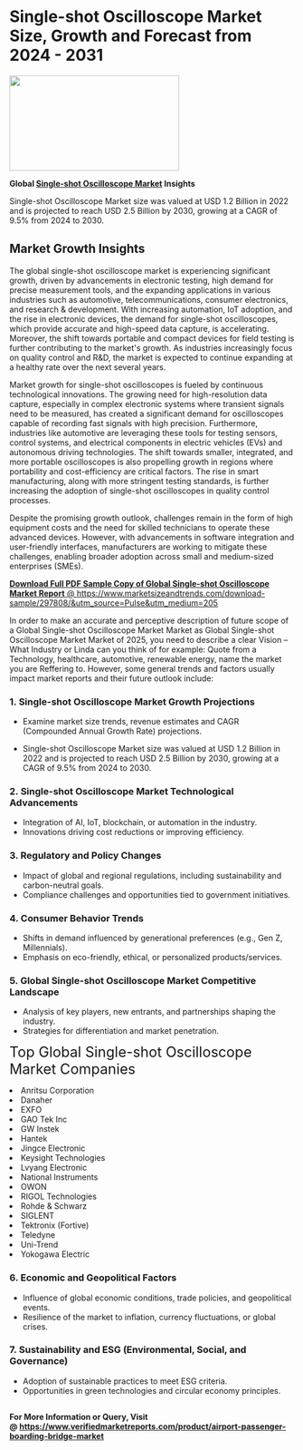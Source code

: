 <H1>Single-shot Oscilloscope Market Size, Growth and Forecast from 2024 - 2031</H1><img class="aligncenter size-medium wp-image-584254" src="https://thirdeyenews.in/wp-content/uploads/2024/09/Global-Market-Research-300x168.jpeg" alt="" width="300" height="168" /><p><strong>Global&nbsp;<a href="https://www.marketsizeandtrends.com/download-sample/297808/&amp;utm_source=Pulse&amp;utm_medium=205">Single-shot Oscilloscope Market</a> Insights</strong></p><p>Single-shot Oscilloscope Market size was valued at USD 1.2 Billion in 2022 and is projected to reach USD 2.5 Billion by 2030, growing at a CAGR of 9.5% from 2024 to 2030.</p><p><h2>Market Growth Insights</h2> <p>The global single-shot oscilloscope market is experiencing significant growth, driven by advancements in electronic testing, high demand for precise measurement tools, and the expanding applications in various industries such as automotive, telecommunications, consumer electronics, and research & development. With increasing automation, IoT adoption, and the rise in electronic devices, the demand for single-shot oscilloscopes, which provide accurate and high-speed data capture, is accelerating. Moreover, the shift towards portable and compact devices for field testing is further contributing to the market's growth. As industries increasingly focus on quality control and R&D, the market is expected to continue expanding at a healthy rate over the next several years.</p> <p><a href="sample-link.com" target="_blank"></a></p> <p>Market growth for single-shot oscilloscopes is fueled by continuous technological innovations. The growing need for high-resolution data capture, especially in complex electronic systems where transient signals need to be measured, has created a significant demand for oscilloscopes capable of recording fast signals with high precision. Furthermore, industries like automotive are leveraging these tools for testing sensors, control systems, and electrical components in electric vehicles (EVs) and autonomous driving technologies. The shift towards smaller, integrated, and more portable oscilloscopes is also propelling growth in regions where portability and cost-efficiency are critical factors. The rise in smart manufacturing, along with more stringent testing standards, is further increasing the adoption of single-shot oscilloscopes in quality control processes.</p> <p>Despite the promising growth outlook, challenges remain in the form of high equipment costs and the need for skilled technicians to operate these advanced devices. However, with advancements in software integration and user-friendly interfaces, manufacturers are working to mitigate these challenges, enabling broader adoption across small and medium-sized enterprises (SMEs).</p> <p><a href="more-link.com" target="_blank"></p><p><span class=""><strong>Download Full PDF Sample Copy of Global Single-shot Oscilloscope Market Report</strong> @ <a href="https://www.marketsizeandtrends.com/download-sample/297808/&amp;utm_source=Pulse&amp;utm_medium=205" target="_blank">https://www.marketsizeandtrends.com/download-sample/297808/&amp;utm_source=Pulse&amp;utm_medium=205</a></span></p><p>In order to make an accurate and perceptive description of future scope of a Global&nbsp;Single-shot Oscilloscope Market Market as Global&nbsp;Single-shot Oscilloscope Market Market of 2025, you need to describe a clear Vision &ndash; What Industry or Linda can you think of for example: Quote from a Technology, healthcare, automotive, renewable energy, name the market you are Reffering to. However, some general trends and factors usually impact market reports and their future outlook include:</p><h3>1.&nbsp;<strong>Single-shot Oscilloscope Market Growth Projections</strong></h3><ul><li>Examine market size trends, revenue estimates and CAGR (Compounded Annual Growth Rate) projections.</li><li><p>Single-shot Oscilloscope Market size was valued at USD 1.2 Billion in 2022 and is projected to reach USD 2.5 Billion by 2030, growing at a CAGR of 9.5% from 2024 to 2030.</p></li></ul><h3>2.&nbsp;<strong>Single-shot Oscilloscope Market Technological Advancements</strong></h3><ul><li>Integration of AI, IoT, blockchain, or automation in the industry.</li><li>Innovations driving cost reductions or improving efficiency.</li></ul><h3>3.&nbsp;<strong>Regulatory and Policy Changes</strong></h3><ul><li>Impact of global and regional regulations, including sustainability and carbon-neutral goals.</li><li>Compliance challenges and opportunities tied to government initiatives.</li></ul><h3>4.&nbsp;<strong>Consumer Behavior Trends</strong></h3><ul><li>Shifts in demand influenced by generational preferences (e.g., Gen Z, Millennials).</li><li>Emphasis on eco-friendly, ethical, or personalized products/services.</li></ul><h3>5.&nbsp;<strong>Global Single-shot Oscilloscope Market Competitive Landscape</strong></h3><ul><li>Analysis of key players, new entrants, and partnerships shaping the industry.</li><li>Strategies for differentiation and market penetration.</li></ul><p data-pm-slice="1 1 []"><span style="color: inherit; font-family: inherit; font-size: 25px;">Top Global Single-shot Oscilloscope Market Companies</span></p><div class="" data-test-id=""><p><li>Anritsu Corporation</li><li> Danaher</li><li> EXFO</li><li> GAO Tek Inc</li><li> GW Instek</li><li> Hantek</li><li> Jingce Electronic</li><li> Keysight Technologies</li><li> Lvyang Electronic</li><li> National Instruments</li><li> OWON</li><li> RIGOL Technologies</li><li> Rohde & Schwarz</li><li> SIGLENT</li><li> Tektronix (Fortive)</li><li> Teledyne</li><li> Uni-Trend</li><li> Yokogawa Electric</li></p></div><h3>6.&nbsp;<strong>Economic and Geopolitical Factors</strong></h3><ul><li>Influence of global economic conditions, trade policies, and geopolitical events.</li><li>Resilience of the market to inflation, currency fluctuations, or global crises.</li></ul><h3>7.&nbsp;<strong>Sustainability and ESG (Environmental, Social, and Governance)</strong></h3><ul><li>Adoption of sustainable practices to meet ESG criteria.</li><li>Opportunities in green technologies and circular economy principles.</li></ul><h2><strong style="font-size: 14px;">For More Information or Query, Visit @&nbsp;</strong><a style="background-color: #ffffff; font-size: 14px;" href="https://www.marketsizeandtrends.com/report/single-shot-oscilloscope-market/" target="_blank">https://www.verifiedmarketreports.com/product/airport-passenger-boarding-bridge-market</a></h2>

